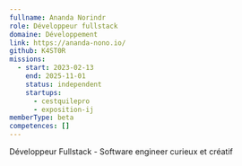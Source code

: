 ```yaml
---
fullname: Ananda Norindr
role: Développeur fullstack
domaine: Développement
link: https://ananda-nono.io/
github: K4ST0R
missions:
  - start: 2023-02-13
    end: 2025-11-01
    status: independent
    startups:
      - cestquilepro
      - exposition-ij
memberType: beta
competences: []
---
```

Développeur Fullstack - Software engineer curieux et créatif